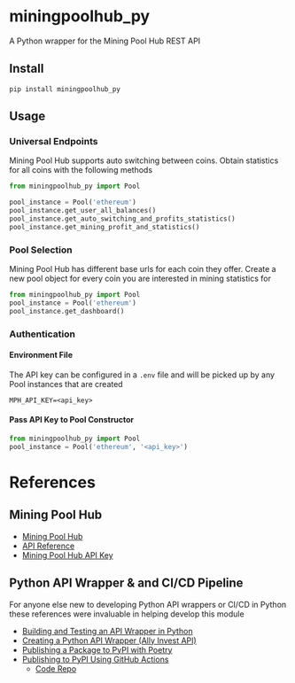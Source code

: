 # miningpoolhub_py
A Python wrapper for the Mining Pool Hub REST API

## Install
`pip install miningpoolhub_py`

## Usage
### Universal Endpoints
Mining Pool Hub supports auto switching between coins. Obtain statistics for all coins with the following methods

```python
from miningpoolhub_py import Pool

pool_instance = Pool('ethereum')
pool_instance.get_user_all_balances()
pool_instance.get_auto_switching_and_profits_statistics()
pool_instance.get_mining_profit_and_statistics()
```

### Pool Selection
Mining Pool Hub has different base urls for each coin they offer. Create a new pool object for every coin you are
interested in mining statistics for
```python
from miningpoolhub_py import Pool
pool_instance = Pool('ethereum')
pool_instance.get_dashboard()
```

### Authentication
#### Environment File
The API key can be configured in a `.env` file and will be picked up by any Pool instances that are created
```
MPH_API_KEY=<api_key>
```

#### Pass API Key to Pool Constructor
```python
from miningpoolhub_py import Pool
pool_instance = Pool('ethereum', '<api_key>')
```

# References
## Mining Pool Hub
- [Mining Pool Hub](https://miningpoolhub.com/)
- [API Reference](https://github.com/miningpoolhub/php-mpos/wiki/API-Reference)
- [Mining Pool Hub API Key](https://miningpoolhub.com/?page=account&action=edit)

## Python API Wrapper & and CI/CD Pipeline
For anyone else new to developing Python API wrappers or CI/CD in Python these references were invaluable in helping
develop this module
- [Building and Testing an API Wrapper in Python](https://semaphoreci.com/community/tutorials/building-and-testing-an-api-wrapper-in-python)
- [Creating a Python API Wrapper \(Ally Invest API\)](https://medium.com/analytics-vidhya/creating-a-python-api-wrapper-ally-invest-api-568934a1411c)
- [Publishing a Package to PyPI with Poetry](https://www.ianwootten.co.uk/2020/10/20/publishing-a-package-to-pypi-with-poetry/)
- [Publishing to PyPI Using GitHub Actions](https://www.ianwootten.co.uk/2020/10/23/publishing-to-pypi-using-github-actions/)
  - [Code Repo](https://github.com/niftydigits/ftrack-s3-accessor/tree/master/.github/workflows)